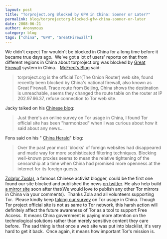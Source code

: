 ```yaml
---
layout: post
title: "Torproject.org Blocked by GFW in China: Sooner or Later?"
permalink: blog/torprojectorg-blocked-gfw-china-sooner-or-later
date: 2008-06-21
author: Anonymous
category: blog
tags: ["china", "GFW", "GreatFirewall"]
---
```


We didn't expect Tor wouldn't be blocked in China for a long time before it became true days ago.  We've got a lot of users' reports on that from different regions in China about torproject.org was blocked by [Great Firewall](http://en.wikipedia.org/wiki/Internet_censorship_in_the_People%27s_Republic_of_China) system in China.  
 [McFred's Blog](http://mcfreds.blogspot.com/2008/06/torprojectorg-blocked-in-china.html) said:

> torproject.org is the official Tor(The Onion Router) web site, found recently been blocked by China's national firewall, also known as Great Firewall.
> Trace route from Beijing, China shows the destination is unreachable, seems they changed the route table on the router at IP 202.97.66.37, refuse connection to Tor web site.

Jacky talked on his [Chinese blog](http://jcvenue.com/blog/gfw-2.html):

> Just there's an online survey on Tor usage in China, I found Tor official site has been "harmonized" when I was curious about how it said about any news...

Fons said on his " [China Herald](http://www.chinaherald.net/2008/06/internet-censor-starts-blocking-proxies.html)" blog:

> Over the past year most 'blocks' of foreign websites had disappeared and made way for more sophisticated filtering techniques. Blocking well-known proxies seems to mean the relative tightening of the censorship at a time when China had promised more openness at the internet for its foreign guests.

[Zola(or Zuola)](http://www.alouz.com/), a famous Chinese activist blogger, could be the first one found our site blocked and published the news [on twitter](https://twitter.com/zuola/statuses/836998904). He also help build [a mirror site](http://tor.zuo.la/) soon after that(We would love to publish any other Tor mirrors in China via your comments).  Thanks Zola and all volunteers supporting Tor.  Please kindly keep [taking our survey](https://spreadsheets.google.com/viewform?key=pVaQwN7WNlsaM7U-CLgQUJQ) on Tor usage in China.
Though Tor project official site is not as same to Tor network, this harsh action will definitely affect the future awareness of Tor as a tool to support Free Access.  It means China government is paying more attention on the technological solutions rather than merely sensitive content they care before.  The sad thing is that once a web site was put into blacklist, it's very hard to get it back.  Once again, it means how important Tor's mission is.

